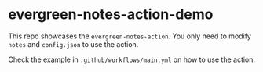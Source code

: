 # evergreen-notes-action-demo

This repo showcases the `evergreen-notes-action`. You only need to modify `notes` and `config.json` to use the action.

Check the example in `.github/workflows/main.yml` on how to use the action.
